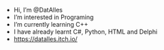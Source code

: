-  Hi, I’m @DatAlles
-  I’m interested in Programing
-  I’m currently learning C++
-  I have already learnt C#, Python, HTML and Delphi
-  https://datalles.itch.io/


<!---
DatAlles/DatAlles is a ✨ special ✨ repository because its `README.md` (this file) appears on your GitHub profile.
You can click the Preview link to take a look at your changes.
--->
